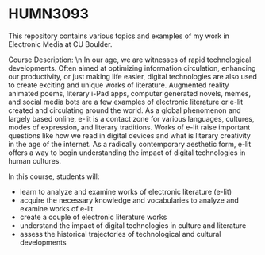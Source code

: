 # HUMN3093
This repository contains various topics and examples of my work in Electronic Media at CU Boulder.

Course Description: \n
In our age, we are witnesses of rapid technological developments. Often aimed at optimizing information circulation, enhancing our productivity, or just making life easier, digital technologies are also used to create exciting and unique works of literature. Augmented reality animated poems, literary i-Pad apps, computer generated novels, memes, and social media bots are a few examples of electronic literature or e-lit created and circulating around the world. As a global phenomenon and largely based online, e-lit is a contact zone for various languages, cultures, modes of expression, and literary traditions. Works of e-lit raise important questions like how we read in digital devices and what is literary creativity in the age of the internet. As a radically contemporary aesthetic form, e-lit offers a way to begin understanding the impact of digital technologies in human cultures.

In this course, students will:
* learn to analyze and examine works of electronic literature (e-lit)
* acquire the necessary knowledge and vocabularies to analyze and examine works of e-lit
* create a couple of electronic literature works
* understand the impact of digital technologies in culture and literature
* assess the historical trajectories of technological and cultural developments
